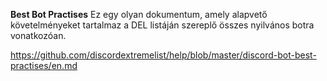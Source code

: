 **Best Bot Practises** Ez egy olyan dokumentum, amely alapvető követelményeket tartalmaz a DEL listáján szereplő összes nyilvános botra vonatkozóan.

<https://github.com/discordextremelist/help/blob/master/discord-bot-best-practises/en.md>